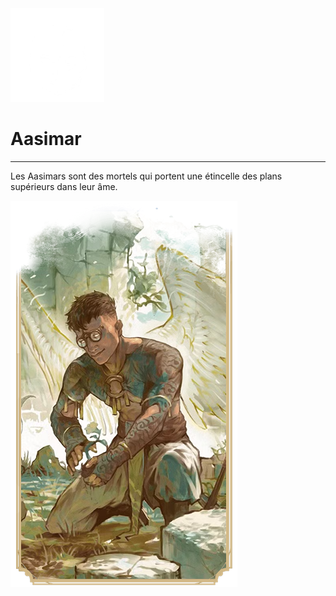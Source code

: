 <div class="icon-container">
  <img src="../_media/especes/aasimar.png" alt="Aasimar" class="icon-r-title" data-no-zoom />

# Aasimar <!-- {docsify-ignore} -->

</div>

---

<div class="bloc-pres">
<div class="bloc-texte">
  <div class="texte">
    <p>Les Aasimars sont des mortels qui portent une étincelle des plans supérieurs dans leur âme.</p>
  </div>
  </div>
  <img src="../_media/especes/pres-aasimar.png" alt="Aasimar" class="img-pres" data-no-zoom />
</div>